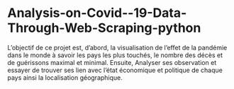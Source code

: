 # Analysis-on-Covid--19-Data-Through-Web-Scraping-python
L’objectif de ce projet est, d’abord, la visualisation de l’effet de la pandémie dans le monde à savoir les pays les plus touchés, le nombre des décès et de guérissons maximal et minimal. Ensuite, Analyser ses observation et essayer de trouver ses lien avec l’état économique et politique de chaque pays ainsi la localisation géographique. 
